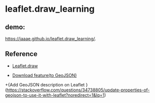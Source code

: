 # leaflet.draw_learning

## demo:
https://jaaae.github.io/leaflet.draw_learning/.


## Reference 
+ [Leaflet.draw](https://github.com/Leaflet/Leaflet.draw )

+ [Download feature(to GeoJSON)](https://stackoverflow.com/questions/58126090/leaflet-draw-saving-data-with-geojson)

+{Add GeoJSON description on Leaflet }(https://stackoverflow.com/questions/34738805/update-properties-of-geojson-to-use-it-with-leaflet?noredirect=1&lq=1)

